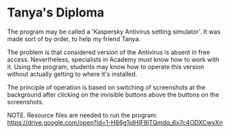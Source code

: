 # Tanya's Diploma
The program may be called a 'Kaspersky Antivirus setting simulator'. It was made sort of by order, to help my friend Tanya.

The problem is that considered version of the Antivirus is absent in free access. Nevertheless, specialists in Academy must know how to work with it. Using the program, students may know how to operate this version without actually getting to where it's installed.

The principle of operation is based on switching of screenshots at the background after clicking on the invisible buttons above the buttons on the screenshots.

NOTE. Resource files are needed to run the program: https://drive.google.com/open?id=1-H66g1jdHlF8ITQmdq_6x7c4ODXCwvXn
